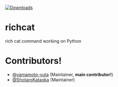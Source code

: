 [![Downloads](https://pepy.tech/badge/richcat)](https://pepy.tech/project/richcat)
# richcat
rich cat command working on Python

# Contributors!
- [@yamamoto-yuta](https://github.com/yamamoto-yuta) (Maintainer, **main contributor!**)
- [@ShotaroKataoka](https://github.com/ShotaroKataoka) (Maintainer)
